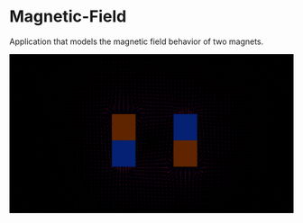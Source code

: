 # Magnetic-Field

Application that models the magnetic field behavior of two magnets.

![Image alt](https://github.com/Steiz321/Magnetic-Field/raw/main/images/magnet.gif)
